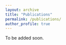 ```yaml
---
layout: archive
title: "Publications"
permalink: /publications/
author_profile: true
---
```


To be added soon.
